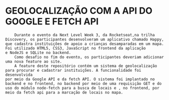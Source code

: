# GEOLOCALIZAÇÃO COM A API DO GOOGLE E FETCH API
		Durante o evento da Next Level Week 3, da Rocketseat,na trilha Discovery, os participantes desenvolveram um aplicativo chamado Happy,
	que cadastra instituições de apoio a crianças desamparadas em um mapa. Foi utilizado HTML5, CSS3, JavaScript no frontend da aplicação
	e NodeJS e SQLite no backend.
		Como desafio no fim do evento, os participantes deveriam adicionar uma nova feature ao site. 
		A feature deste repositório contém um sistema de geolocalização para procurar e cadastrar instituições. A funcionalidade foi desenvolvida
	por meio da Google API e da fetch API. O sistema foi implantado no backend e no frontend, no backend por meio de uma requisição GET e do 
	uso do múdulo node-fetch para a busca de locais e , no frontend, por meio da fetch api para a marcação de locais no mapa.
